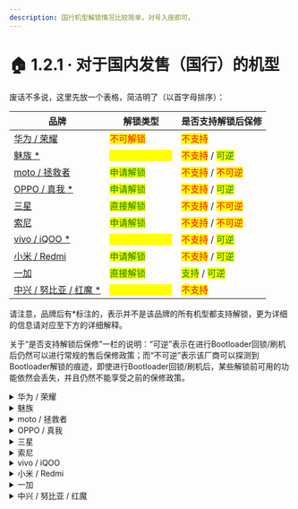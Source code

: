 ```yaml
---
description: 国行机型解锁情况比较简单，对号入座即可。
---
```


# 🏠 1.2.1 · 对于国内发售（国行）的机型

废话不多说，这里先放一个表格，简洁明了（以首字母排序）：

| 品牌                                                        | 解锁类型                                       | 是否支持解锁后保修                                                                   |
| --------------------------------------------------------- | ------------------------------------------ | --------------------------------------------------------------------------- |
| [华为 / 荣耀](for\_domestic\_models.md#hua-wei-rong-yao)      | <mark style="color:red;">不可解锁</mark>       | <mark style="color:red;">不支持</mark>                                         |
| [魅族 \*](for\_domestic\_models.md#mei-zu)                  | <mark style="color:yellow;">第三方强制解锁</mark> | <mark style="color:red;">不支持</mark> / <mark style="color:green;">可逆</mark>  |
| [moto / 拯救者](for\_domestic\_models.md#moto-zheng-jiu-zhe) | <mark style="color:green;">申请解锁</mark>     | <mark style="color:red;">不支持</mark> / <mark style="color:red;">不可逆</mark>   |
| [OPPO / 真我 \*](for\_domestic\_models.md#oppo-zhen-wo)     | <mark style="color:green;">申请解锁</mark>     | <mark style="color:red;">不支持</mark> / <mark style="color:green;">可逆</mark>  |
| [三星](for\_domestic\_models.md#san-xing)                   | <mark style="color:green;">直接解锁</mark>     | <mark style="color:red;">不支持</mark> / <mark style="color:red;">不可逆</mark>   |
| [索尼](for\_domestic\_models.md#suo-ni)                     | <mark style="color:green;">申请解锁</mark>     | <mark style="color:red;">不支持</mark> / <mark style="color:red;">不可逆</mark>   |
| [vivo / iQOO \*](for\_domestic\_models.md#vivo-iqoo)      | <mark style="color:yellow;">第三方强制解锁</mark> | <mark style="color:red;">不支持</mark> / <mark style="color:green;">可逆</mark>  |
| [小米 / Redmi](for\_domestic\_models.md#xiao-mi-redmi)      | <mark style="color:green;">申请解锁</mark>     | <mark style="color:red;">不支持</mark> / <mark style="color:green;">可逆</mark>  |
| [一加](for\_domestic\_models.md#yi-jia)                     | <mark style="color:green;">直接解锁</mark>     | <mark style="color:green;">支持</mark> / <mark style="color:green;">可逆</mark> |
| [中兴 / 努比亚 / 红魔 \*](for\_domestic\_models.md#undefined)    | <mark style="color:yellow;">第三方强制解锁</mark> | <mark style="color:red;">不支持</mark>                                         |

请注意，品牌后有\*标注的，表示并不是该品牌的所有机型都支持解锁，更为详细的信息请对应至下方的详细解释。

关于“是否支持解锁后保修”一栏的说明：“可逆”表示在进行Bootloader回锁/刷机后仍然可以进行常规的售后保修政策；而“不可逆”表示该厂商可以探测到Bootloader解锁的痕迹，即使进行Bootloader回锁/刷机后，某些解锁前可用的功能依然会丢失，并且仍然不能享受之前的保修政策。

<details>

<summary>华为 / 荣耀</summary>

很遗憾，华为、荣耀于2018年就已经关闭了官方的解锁申请通道，并且，由于系统的深度定制，使用第三方工具强制解锁的办法，也仅支持到2018年左右发布的机型。对第三方工具解锁感兴趣的可以查看[这个帖子](https://www.52pojie.cn/thread-816065-1-1.html)作为参考。

当然，其他机型也可以在有限的条件下体验部分玩机软件，请转至[1.4节](../if\_cant\_unlock.md)以获取更多信息。

</details>

<details>

<summary>魅族</summary>



</details>

<details>

<summary>moto / 拯救者</summary>



</details>

<details>

<summary>OPPO / 真我</summary>

OPPO / 真我于近几年开启了“深度测试“计划，对于一些发布超过半年以上的机型，厂商会开启申请通道，供用户自行选择，支持的机型与解锁方法请见[OPPO论坛](https://www.oppo.cn/thread-393984762-1)与[realme论坛](https://www.realmebbs.com/post-details/1275426081138028544)。

</details>

<details>

<summary>三星</summary>



</details>

<details>

<summary>索尼</summary>



</details>

<details>

<summary>vivo / iQOO</summary>



</details>

<details>

<summary>小米 / Redmi</summary>



</details>

<details>

<summary>一加</summary>

一加的解锁方式在国内环境中可能是最方便的。请直接移步[1.3.1小节](../ways\_to\_unlock/1.3.1-yi-dian-zhun-bei-gong-zuo-qu-dong-de-an-zhuang-yu-huan-jing-pei-zhi.md)与[1.3.2小节](../ways\_to\_unlock/direct.md)，按照教程继续即可。

</details>

<details>

<summary>中兴 / 努比亚 / 红魔</summary>

很遗憾，

当然，其他机型也可以在有限的条件下体验部分玩机软件，请转至[1.4节](../if\_cant\_unlock.md)以获取更多信息。

</details>
